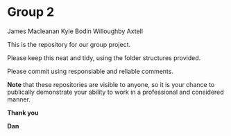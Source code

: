 # Group 2

James Macleanan
Kyle Bodin
Willoughby Axtell 


This is the repository for our group project.

Please keep this neat and tidy, using the folder structures provided.

Please commit using responsiable and reliable comments. 

**Note** that these repositories are visible to anyone, so it is your chance to publically demonstrate your ability to work in a professional and considered manner.


**Thank you**

**Dan**